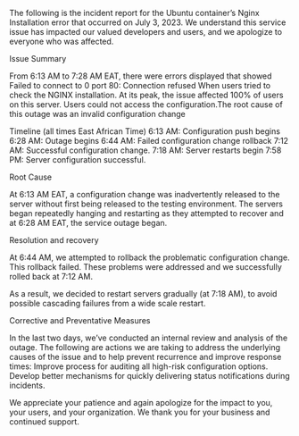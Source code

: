 The following is the incident report for the Ubuntu container’s Nginx Installation error  that occurred on July 3, 2023. We understand this service issue has impacted our valued developers and users, and we apologize to everyone who was affected.

Issue Summary

From 6:13 AM to 7:28 AM EAT, there were errors displayed that showed Failed to connect to 0 port 80: Connection refused
When users tried to check the NGINX installation. At its peak, the issue affected 100% of users on this server. Users could not access the configuration.The root cause of this outage was an invalid configuration change 

Timeline (all times East African Time)
6:13 AM: Configuration push begins
6:28 AM: Outage begins
6:44 AM: Failed configuration change rollback
7:12 AM: Successful configuration change.
7:18 AM: Server restarts begin
7:58 PM: Server configuration successful.


Root Cause

At 6:13 AM EAT, a configuration change was inadvertently released to the server without first being released to the testing environment. The servers began repeatedly hanging and restarting as they attempted to recover and at 6:28 AM EAT, the service outage began.

Resolution and recovery

At 6:44 AM, we attempted to rollback the problematic configuration change. This rollback failed. These problems were addressed and we successfully rolled back at 7:12 AM.

As a result, we decided to restart servers gradually (at 7:18 AM), to avoid possible cascading failures from a wide scale restart. 


Corrective and Preventative Measures

In the last two days, we’ve conducted an internal review and analysis of the outage. The following are actions we are taking to address the underlying causes of the issue and to help prevent recurrence and improve response times:
Improve process for auditing all high-risk configuration options.
Develop better mechanisms for quickly delivering status notifications during incidents.


We appreciate your patience and again apologize for the impact to you, your users, and your organization. We thank you for your business and continued support.


